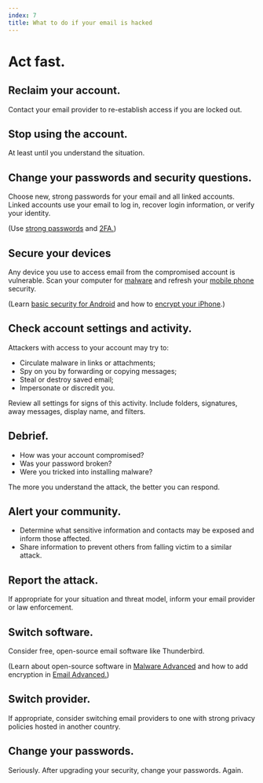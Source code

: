 ```yaml
---
index: 7
title: What to do if your email is hacked
---
```

# Act fast.

## Reclaim your account. 

Contact your email provider to re-establish access if you are locked out.

## Stop using the account.

At least until you understand the situation.

## Change your passwords and security questions.

Choose new, strong passwords for your email and all linked accounts. Linked accounts use your email to log in, recover login information, or verify your identity.  

(Use [strong passwords](umbrella://information/passwords/beginner) and [2FA.](umbrella://information/passwords/advanced))

## Secure your devices

Any device you use to access email from the compromised account is vulnerable. Scan your computer for [malware](umbrella://information/malware/beginner) and refresh your [mobile phone](umbrella://communications/mobile-phones/beginner) security.

(Learn [basic security for Android](umbrella://tools/other/s_android.md) and how to [encrypt your iPhone](umbrella://tools/encryption/s_encrypt-your-iphone.md).)

## Check account settings and activity.

Attackers with access to your account may try to: 

*	Circulate malware in links or attachments;
*	Spy on you by forwarding or copying messages;
* 	Steal or destroy saved email;
*	Impersonate or discredit you.

Review all settings for signs of this activity. Include folders, signatures, away messages, display name, and filters.

## Debrief.

*	How was your account compromised? 
*	Was your password broken? 
*	Were you tricked into installing malware? 

The more you understand the attack, the better you can respond.

## Alert your community.

*	Determine what sensitive information and contacts may be exposed and inform those affected.
*	Share information to prevent others from falling victim to a similar attack.  
 
## Report the attack. 

If appropriate for your situation and threat model, inform your email provider or law enforcement.  
 
## Switch software.

Consider free, open-source email software like Thunderbird. 

(Learn about open-source software in [Malware Advanced](umbrella://information/malware/advanced) and how to add encryption in [Email Advanced.](umbrella://communications/email/advanced)) 

## Switch provider.

If appropriate, consider switching email providers to one with strong privacy policies hosted in another country.
 
## Change your passwords. 
 
Seriously. After upgrading your security, change your passwords. Again.
